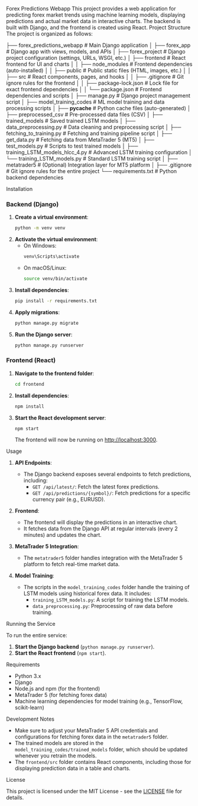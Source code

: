 Forex Predictions Webapp
This project provides a web application for predicting forex market trends using machine learning models, displaying predictions and actual market data in interactive charts. The backend is built with Django, and the frontend is created using React.
Project Structure
The project is organized as follows:

├── forex_predictions_webapp                # Main Django application
│   ├── forex_app                           # Django app with views, models, and APIs
│   ├── forex_project                       # Django project configuration (settings, URLs, WSGI, etc.)
│   ├── frontend                            # React frontend for UI and charts
│   │   ├── node_modules                    # Frontend dependencies (auto-installed)
│   │   ├── public                          # Public static files (HTML, images, etc.)
│   │   ├── src                             # React components, pages, and hooks
│   │   ├── .gitignore                      # Git ignore rules for the frontend
│   │   ├── package-lock.json               # Lock file for exact frontend dependencies
│   │   └── package.json                    # Frontend dependencies and scripts
│   ├── manage.py                           # Django project management script
│
├── model_training_codes                    # ML model training and data processing scripts
│   ├── __pycache__                         # Python cache files (auto-generated)
│   ├── preprocessed_csv                    # Pre-processed data files (CSV)
│   ├── trained_models                      # Saved trained LSTM models
│   ├── data_preprocessing.py               # Data cleaning and preprocessing script
│   ├── fetching_to_training.py             # Fetching and training pipeline script
│   ├── get_data.py                         # Fetching data from MetaTrader 5 (MT5)
│   ├── test_models.py                      # Scripts to test trained models
│   ├── training_LSTM_models_hlcc_4.py      # Advanced LSTM training configuration
│   └── training_LSTM_models.py             # Standard LSTM training script
│
├── metatrader5                             # (Optional) Integration layer for MT5 platform
│
├── .gitignore                              # Git ignore rules for the entire project
└── requirements.txt                        # Python backend dependencies


Installation
### Backend (Django)

1. **Create a virtual environment**:
   ```bash
   python -m venv venv
   ```
2. **Activate the virtual environment**:
   - On Windows:
     ```bash
     venv\Scripts\activate
     ```
   - On macOS/Linux:
     ```bash
     source venv/bin/activate
     ```
3. **Install dependencies**:
   ```bash
   pip install -r requirements.txt
   ```
4. **Apply migrations**:
   ```bash
   python manage.py migrate
   ```
5. **Run the Django server**:
   ```bash
   python manage.py runserver
   ```

### Frontend (React)

1. **Navigate to the frontend folder**:
   ```bash
   cd frontend
   ```
2. **Install dependencies**:
   ```bash
   npm install
   ```
3. **Start the React development server**:
   ```bash
   npm start
   ```
   The frontend will now be running on [http://localhost:3000](http://localhost:3000).

Usage

1. **API Endpoints**:
   - The Django backend exposes several endpoints to fetch predictions, including:
     - `GET /api/latest/`: Fetch the latest forex predictions.
     - `GET /api/predictions/{symbol}/`: Fetch predictions for a specific currency pair (e.g., EURUSD).


2. **Frontend**:
   - The frontend will display the predictions in an interactive chart.
   - It fetches data from the Django API at regular intervals (every 2 minutes) and updates the chart.


3. **MetaTrader 5 Integration**:
   - The `metatrader5` folder handles integration with the MetaTrader 5 platform to fetch real-time market data.


4. **Model Training**:
   - The scripts in the `model_training_codes` folder handle the training of LSTM models using historical forex data. It includes:
     - `training_LSTM_models.py`: A script for training the LSTM models.
     - `data_preprocessing.py`: Preprocessing of raw data before training.

Running the Service

To run the entire service:
1. **Start the Django backend** (`python manage.py runserver`).
2. **Start the React frontend** (`npm start`).

Requirements

- Python 3.x
- Django
- Node.js and npm (for the frontend)
- MetaTrader 5 (for fetching forex data)
- Machine learning dependencies for model training (e.g., TensorFlow, scikit-learn)

Development Notes

- Make sure to adjust your MetaTrader 5 API credentials and configurations for fetching forex data in the `metatrader5` folder.
- The trained models are stored in the `model_training_codes/trained_models` folder, which should be updated whenever you retrain the models.
- The `frontend/src` folder contains React components, including those for displaying prediction data in a table and charts.

License

This project is licensed under the MIT License - see the [LICENSE](LICENSE) file for details.

